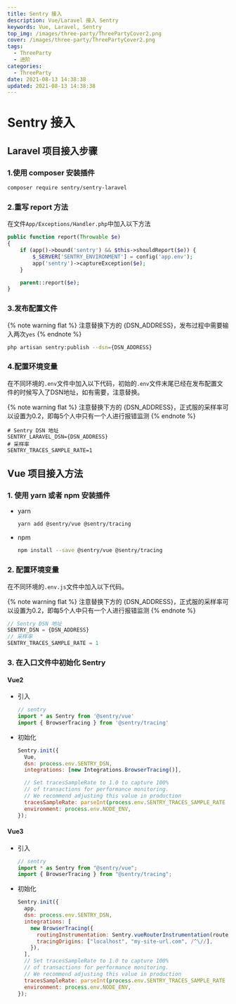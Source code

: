 ```yaml
---
title: Sentry 接入
description: Vue/Laravel 接入 Sentry
keywords: Vue, Laravel, Sentry
top_img: /images/three-party/ThreePartyCover2.png
cover: /images/three-party/ThreePartyCover2.png
tags:
  - ThreeParty
  - 进阶
categories:
  - ThreeParty
date: 2021-08-13 14:38:38
updated: 2021-08-13 14:38:38
---
```


# Sentry 接入

## Laravel 项目接入步骤

### 1.使用 composer 安装插件

```bash
composer require sentry/sentry-laravel
```

### 2.重写 report 方法

在文件`App/Exceptions/Handler.php`中加入以下方法

```php
public function report(Throwable $e)
{
    if (app()->bound('sentry') && $this->shouldReport($e)) {
        $_SERVER['SENTRY_ENVIRONMENT'] = config('app.env');
        app('sentry')->captureException($e);
    }

    parent::report($e);
}
```

### 3.发布配置文件

{% note warning flat %}
注意替换下方的 {DSN_ADDRESS}，发布过程中需要输入两次`yes`
{% endnote %}

```bash
php artisan sentry:publish --dsn={DSN_ADDRESS}
```

### 4.配置环境变量

在不同环境的`.env`文件中加入以下代码，初始的`.env`文件末尾已经在发布配置文件的时候写入了DSN地址，如有需要，注意替换。

{% note warning flat %}
注意替换下方的 {DSN_ADDRESS}，正式服的采样率可以设置为0.2，即每5个人中只有一个人进行报错监测
{% endnote %}

```
# Sentry DSN 地址
SENTRY_LARAVEL_DSN={DSN_ADDRESS}
# 采样率
SENTRY_TRACES_SAMPLE_RATE=1
```

## Vue 项目接入方法

### 1. 使用 yarn 或者 npm 安装插件

* yarn
  ```bash
  yarn add @sentry/vue @sentry/tracing
  ```
* npm
  ```bash
  npm install --save @sentry/vue @sentry/tracing
  ```

### 2. 配置环境变量

在不同环境的`.env.js`文件中加入以下代码。

{% note warning flat %}
注意替换下方的 {DSN_ADDRESS}，正式服的采样率可以设置为0.2，即每5个人中只有一个人进行报错监测
{% endnote %}

```javascript
// Sentry DSN 地址
SENTRY_DSN = {DSN_ADDRESS}
// 采样率
SENTRY_TRACES_SAMPLE_RATE = 1
```

### 3. 在入口文件中初始化 Sentry


  <!-- tabs:start -->

#### **Vue2**

* 引入

  ```javascript
  // sentry
  import * as Sentry from '@sentry/vue'
  import { BrowserTracing } from '@sentry/tracing'
  ```

* 初始化

  ```javascript
  Sentry.init({
    Vue,
    dsn: process.env.SENTRY_DSN,
    integrations: [new Integrations.BrowserTracing()],

    // Set tracesSampleRate to 1.0 to capture 100%
    // of transactions for performance monitoring.
    // We recommend adjusting this value in production
    tracesSampleRate: parseInt(process.env.SENTRY_TRACES_SAMPLE_RATE ?? '0.2'),
    environment: process.env.NODE_ENV,
  });
  ```

#### **Vue3**

* 引入

  ```javascript
  // sentry
  import * as Sentry from "@sentry/vue";
  import { BrowserTracing } from "@sentry/tracing";
  ```

* 初始化

  ```javascript
  Sentry.init({
    app,
    dsn: process.env.SENTRY_DSN,
    integrations: [
      new BrowserTracing({
        routingInstrumentation: Sentry.vueRouterInstrumentation(router),
        tracingOrigins: ["localhost", "my-site-url.com", /^\//],
      }),
    ],
    // Set tracesSampleRate to 1.0 to capture 100%
    // of transactions for performance monitoring.
    // We recommend adjusting this value in production
    tracesSampleRate: parseInt(process.env.SENTRY_TRACES_SAMPLE_RATE ?? '0.2'),
    environment: process.env.NODE_ENV,
  });
  ```

  <!-- tabs:end -->


